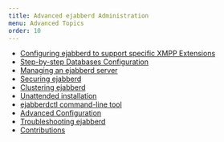 ```yaml
---
title: Advanced ejabberd Administration
menu: Advanced Topics
order: 10
---
```


- [Configuring ejabberd to support specific XMPP Extensions][11]
- [Step-by-step Databases Configuration][10]
- [Managing an ejabberd server][4]
- [Securing ejabberd][5]
- [Clustering ejabberd][6]
- [Unattended installation][7]
- [ejabberdctl command-line tool][13]
- [Advanced Configuration][12]
- [Troubleshooting ejabberd][9]
- [Contributions][14]

[4]:	/admin/guide/managing/
[5]:	/admin/guide/security/
[6]:	/admin/guide/clustering/
[7]:    /admin/guide/unattended/
[9]:	/admin/guide/troubleshooting/
[10]:	/admin/guide/databases/
[11]:   /admin/guide/xep/
[12]:   /admin/guide/advanced/
[13]:   /admin/ejabberdctl/
[14]:   /admin/contrib/
